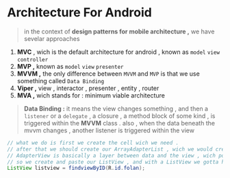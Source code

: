 # Architecture For Android

> in the context of **design patterns for mobile architecture ,** we have sevelar approaches
1. **MVC** , wich is the default architecture for android , known as `model` `view` `controller`
1. **MVP ,** known as `model` `view` `presenter`
1. **MVVM ,** the only difference between `MVVM` and `MVP` is that we use something called `Data Binding`
1. **Viper ,** view , interactor , presenter , entity , router
1. **MVA ,** wich stands for : minimum viable architecture
> **Data Binding :** it means the view changes something , and then a `listener` or a `delegate` , a closure , a method block of  some kind , is triggered within the **MVVM** class .
> also , when the data beneath the mvvm changes , another listener is triggered within the view
```java
// what we do is first we create the cell wich we need .
// after that we should create our ArrayAdapterList , wich we would create it .
// AdapterView is basically a layer between data and the view , wich populates the view with the data .
// so we create and paste our ListView , and with a ListView we gotta have an Adapter , like so .
ListView listview = findviewByID(R.id.folan);

```

